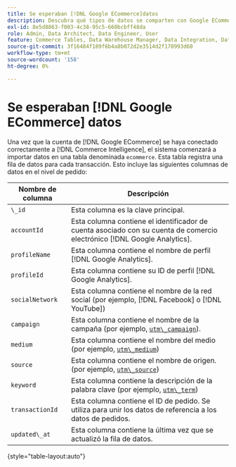 ```yaml
---
title: Se esperaban [!DNL Google ECommerce]datos
description: Descubra qué tipos de datos se comparten con Google ECommerce.
exl-id: 8e5d8863-f003-4c38-95c5-660bcbff48da
role: Admin, Data Architect, Data Engineer, User
feature: Commerce Tables, Data Warehouse Manager, Data Integration, Data Import/Export
source-git-commit: 3f16484f189f6b4a8b072d2e3514d2f170993d60
workflow-type: tm+mt
source-wordcount: '158'
ht-degree: 0%

---
```


# Se esperaban [!DNL Google ECommerce] datos

Una vez que la cuenta de [!DNL Google ECommerce] se haya conectado correctamente a [!DNL Commerce Intelligence], el sistema comenzará a importar datos en una tabla denominada `ecommerce`. Esta tabla registra una fila de datos para cada transacción. Esto incluye las siguientes columnas de datos en el nivel de pedido:

| Nombre de columna | Descripción |
|-----|-----|
| `\_id` | Esta columna es la clave principal. |
| `accountId` | Esta columna contiene el identificador de cuenta asociado con su cuenta de comercio electrónico [!DNL Google Analytics]. |
| `profileName` | Esta columna contiene el nombre de perfil [!DNL Google Analytics]. |
| `profileId` | Esta columna contiene su ID de perfil [!DNL Google Analytics]. |
| `socialNetwork` | Esta columna contiene el nombre de la red social (por ejemplo, [!DNL Facebook] o [!DNL YouTube]) |
| `campaign` | Esta columna contiene el nombre de la campaña (por ejemplo, [`utm\_campaign`](https://support.google.com/analytics/answer/1033867?hl=en)). |
| `medium` | Esta columna contiene el nombre del medio (por ejemplo, [`utm\_medium`](https://support.google.com/analytics/answer/1033867?hl=en)) |
| `source` | Esta columna contiene el nombre de origen. (por ejemplo, [`utm\_source`](https://support.google.com/analytics/answer/1033867?hl=en)) |
| `keyword` | Esta columna contiene la descripción de la palabra clave (por ejemplo, [`utm\_term`](https://support.google.com/analytics/answer/1033867?hl=en)) |
| `transactionId` | Esta columna contiene el ID de pedido. Se utiliza para unir los datos de referencia a los datos de pedidos. |
| `updated\_at` | Esta columna contiene la última vez que se actualizó la fila de datos. |

{style="table-layout:auto"}
